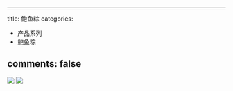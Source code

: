 
---
title: 鲍鱼粽
categories:
- 产品系列
- 鲍鱼粽

comments: false
---

<img src="/blog/public/css/images/baoyuzong/a.jpg">

<img src="/blog/public/css/images/baoyuzong/b.jpg">
